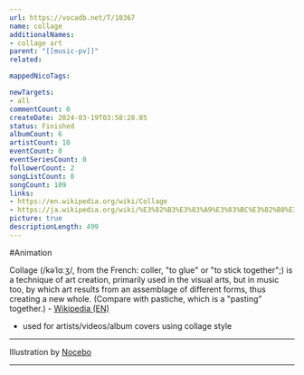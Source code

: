 ```yaml
---
url: https://vocadb.net/T/10367
name: collage
additionalNames: 
- collage art
parent: "[[music-pv]]"
related:

mappedNicoTags:

newTargets:
- all
commentCount: 0
createDate: 2024-03-19T03:58:28.85
status: Finished
albumCount: 6
artistCount: 10
eventCount: 0
eventSeriesCount: 0
followerCount: 2
songListCount: 0
songCount: 109
links: 
- https://en.wikipedia.org/wiki/Collage
- https://ja.wikipedia.org/wiki/%E3%82%B3%E3%83%A9%E3%83%BC%E3%82%B8%E3%83%A5
picture: true
descriptionLength: 499
---
```


#Animation

Collage (/kəˈlɑːʒ/, from the French: coller, "to glue" or "to stick together";) is a technique of art creation, primarily used in the visual arts, but in music too, by which art results from an assemblage of different forms, thus creating a new whole. (Compare with pastiche, which is a "pasting" together.) - [Wikipedia (EN)](https://en.wikipedia.org/wiki/Collage)

- used for artists/videos/album covers using collage style

___

Illustration by [Nocebo](https://www.artstation.com/artwork/d0AVrK)

---

